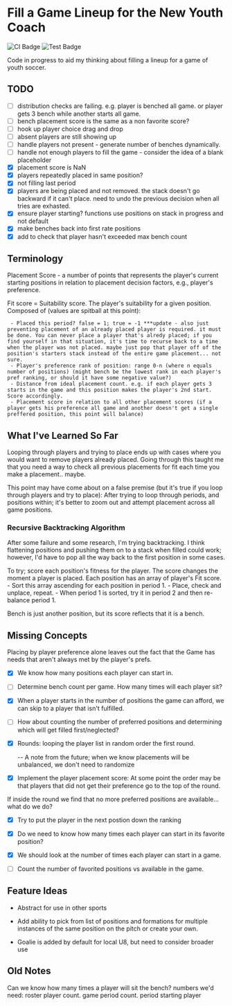 # Fill a Game Lineup for the New Youth Coach

![CI Badge](https://img.shields.io/azure-devops/build/zacharyknight/ce6418bd-131f-4ad6-b014-b24d45714fde/6.svg?label=Azure%20Devops&style=flat) ![Test Badge](https://img.shields.io/azure-devops/tests/zacharyknight/Lineup.Coach/6.svg?style=flat)

Code in progress to aid my thinking about filling a lineup for a game of youth soccer.

## TODO

- [ ] distribution checks are failing. e.g. player is benched all game. or player gets 3 bench while another starts all game.
- [ ] bench placement score is the same as a non favorite score?
- [ ] hook up player choice drag and drop
- [ ] absent players are still showing up
- [ ] handle players not present - generate number of benches dynamically.
- [ ] handle not enough players to fill the game - consider the idea of a blank placeholder
- [x] placement score is NaN
- [x] players repeatedly placed in same position?
- [x] not filling last period
- [x] players are being placed and not removed. the stack doesn't go backward if it can't place. need to undo the previous decision when all tries are exhasted.
- [x] ensure player starting? functions use positions on stack in progress and not default
- [x] make benches back into first rate positions
- [x] add to check that player hasn't exceeded max bench count

## Terminology

Placement Score - a number of points that represents the player's current starting positions in relation to placement decision factors, e.g., player's preference.

Fit score = Suitability score. The player's suitability for a given position. Composed of (values are spitball at this point):

     - Placed this period? false = 1; true = -1 ***update - also just preventing placement of an already placed player is required. it must be done. You can never place a player that's alredy placed; if you find yourself in that situation, it's time to recurse back to a time when the player was not placed. maybe just pop that player off of the position's starters stack instead of the entire game placement... not sure.
     - Player's preference rank of position: range 0-n (where n equals number of positions) (might bench be the lowest rank in each player's pref ranking, or should it have some negative value?)
     - Distance from ideal placement count. e.g. if each player gets 3 starts in the game and this position makes the player's 2nd start. Score accordingly.
     - Placement score in relation to all other placement scores (if a player gets his preference all game and another doesn't get a single preffered position, this point will balance)

## What I've Learned So Far

Looping through players and trying to place ends up with cases where you would want to remove players already placed. Going through this taught me that you need a way to check all previous placements for fit each time you make a placement.. maybe.

This point may have come about on a false premise (but it's true if you loop through players and try to place): After trying to loop through periods, and positions within; it's better to zoom out and attempt placement across all game positions.

### Recursive Backtracking Algorithm

After some failure and some research, I'm trying backtracking. I think flattening positions and pushing them on to a stack when filled could work; however, I'd have to pop all the way back to the first position in some cases.

To try; score each position's fitness for the player. The score changes the moment a player is placed. Each position has an array of player's Fit score.
     - Sort this array ascending for each position in period 1.
     - Place, check and unplace, repeat.
     - When period 1 is sorted, try it in period 2 and then re-balance period 1.

Bench is just another position, but its score reflects that it is a bench.

## Missing Concepts

Placing by player preference alone leaves out the fact that the Game has needs that aren't always met by the player's prefs.

- [x] We know how many positions each player can start in.

- [ ] Determine bench count per game. How many times will each player sit?

- [x] When a player starts in the number of positions the game can afford, we can skip to a player that isn't fulfilled.

- [ ] How about counting the number of preferred positions and determining which will get filled first/neglected?

- [x] Rounds: looping the player list in random order the first round.

     -- A note from the future; when we know placements will be unbalanced, we don't need to randomize

- [x] Implement the player placement score: At some point the order may be that players that did not get their preference go to the top of the round.

If inside the round we find that no more preferred positions are available... what do we do?

- [x] Try to put the player in the next postion down the ranking

- [x] Do we need to know how many times each player can start in its favorite position?

- [x] We should look at the number of times each player can start in a game.

- [ ] Count the number of favorited positions vs available in the game.

## Feature Ideas

- Abstract for use in other sports

- Add ability to pick from list of positions and formations for multiple instances of the same position on the pitch or create your own.

- Goalie is added by default for local U8, but need to consider broader use

## Old Notes

Can we know how many times a player will sit the bench? numbers we'd need: roster player count. game period count. period starting player
